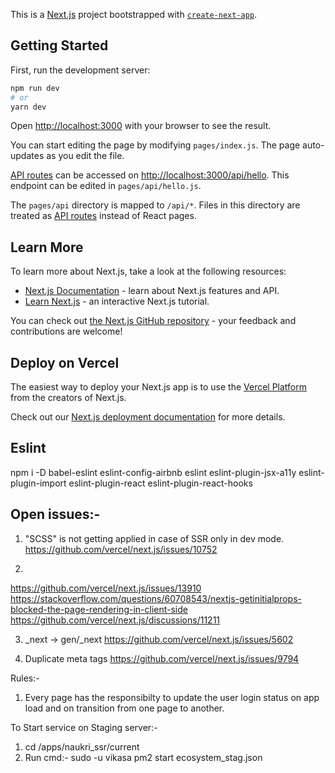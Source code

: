 This is a [Next.js](https://nextjs.org/) project bootstrapped with [`create-next-app`](https://github.com/vercel/next.js/tree/canary/packages/create-next-app).

## Getting Started

First, run the development server:

```bash
npm run dev
# or
yarn dev
```

Open [http://localhost:3000](http://localhost:3000) with your browser to see the result.

You can start editing the page by modifying `pages/index.js`. The page auto-updates as you edit the file.

[API routes](https://nextjs.org/docs/api-routes/introduction) can be accessed on [http://localhost:3000/api/hello](http://localhost:3000/api/hello). This endpoint can be edited in `pages/api/hello.js`.

The `pages/api` directory is mapped to `/api/*`. Files in this directory are treated as [API routes](https://nextjs.org/docs/api-routes/introduction) instead of React pages.

## Learn More

To learn more about Next.js, take a look at the following resources:

- [Next.js Documentation](https://nextjs.org/docs) - learn about Next.js features and API.
- [Learn Next.js](https://nextjs.org/learn) - an interactive Next.js tutorial.

You can check out [the Next.js GitHub repository](https://github.com/vercel/next.js/) - your feedback and contributions are welcome!

## Deploy on Vercel

The easiest way to deploy your Next.js app is to use the [Vercel Platform](https://vercel.com/new?utm_medium=default-template&filter=next.js&utm_source=create-next-app&utm_campaign=create-next-app-readme) from the creators of Next.js.

Check out our [Next.js deployment documentation](https://nextjs.org/docs/deployment) for more details.

## Eslint
npm i -D babel-eslint eslint-config-airbnb eslint eslint-plugin-jsx-a11y eslint-plugin-import eslint-plugin-react eslint-plugin-react-hooks

## Open issues:-

1) "SCSS" is not getting applied in case of SSR only in dev mode.
https://github.com/vercel/next.js/issues/10752

2) 
https://github.com/vercel/next.js/issues/13910
https://stackoverflow.com/questions/60708543/nextjs-getinitialprops-blocked-the-page-rendering-in-client-side
https://github.com/vercel/next.js/discussions/11211

3) _next -> gen/_next
https://github.com/vercel/next.js/issues/5602

4) Duplicate meta tags
https://github.com/vercel/next.js/issues/9794


Rules:-
1) Every page has the responsibilty to update the user login status on app load and on transition from one page to another. 


To Start service on Staging server:-

1) cd /apps/naukri_ssr/current
2) Run cmd:- sudo -u vikasa pm2 start ecosystem_stag.json